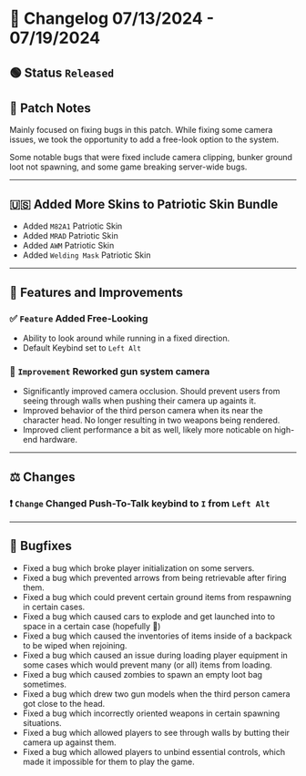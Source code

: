 # :bookmark_tabs:  Changelog 07/13/2024 - 07/19/2024
## :green_circle: Status `Released`

## :speech_balloon: Patch Notes
Mainly focused on fixing bugs in this patch. While fixing some camera issues, we took the opportunity to add a free-look option to the system.

Some notable bugs that were fixed include camera clipping, bunker ground loot not spawning, and some game breaking server-wide bugs.

________

## 🇺🇸 Added More Skins to Patriotic Skin Bundle
- Added `M82A1` Patriotic Skin
- Added `MRAD` Patriotic Skin
- Added `AWM` Patriotic Skin
- Added `Welding Mask` Patriotic Skin

________

## :loudspeaker: Features and Improvements

### :white_check_mark: `Feature` Added Free-Looking
- Ability to look around while running in a fixed direction.
- Default Keybind set to `Left Alt`

### :arrow_up_small: `Improvement` Reworked gun system camera
- Significantly improved camera occlusion. Should prevent users from seeing through walls when pushing their camera up againts it.
- Improved behavior of the third person camera when its near the character head. No longer resulting in two weapons being rendered.
- Improved client performance a bit as well, likely more noticable on high-end hardware.

________

## :balance_scale: Changes

### :exclamation: `Change` Changed Push-To-Talk keybind to `I` from `Left Alt`

________

## :bug: Bugfixes
- Fixed a bug which broke player initialization on some servers.
- Fixed a bug which prevented arrows from being retrievable after firing them.
- Fixed a bug which could prevent certain ground items from respawning in certain cases.
- Fixed a bug which caused cars to explode and get launched into to space in a certain case (hopefully 🤞)
- Fixed a bug which caused the inventories of items inside of a backpack to be wiped when rejoining.
- Fixed a bug which caused an issue during loading player equipment in some cases which would prevent many (or all) items from loading.
- Fixed a bug which caused zombies to spawn an empty loot bag sometimes.
- Fixed a bug which drew two gun models when the third person camera got close to the head.
- Fixed a bug which incorrectly oriented weapons in certain spawning situations.
- Fixed a bug which allowed players to see through walls by butting their camera up against them.
- Fixed a bug which allowed players to unbind essential controls, which made it impossible for them to play the game.
